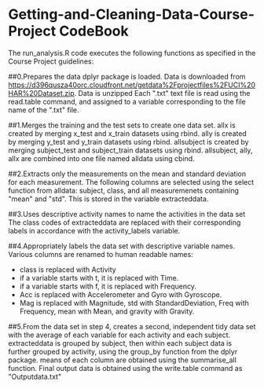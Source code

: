 # Getting-and-Cleaning-Data-Course-Project CodeBook

The run_analysis.R code executes the following functions as specified in the Course Project guidelines:

##0.Prepares the data
dplyr package is loaded.
Data is downloaded from https://d396qusza40orc.cloudfront.net/getdata%2Fprojectfiles%2FUCI%20HAR%20Dataset.zip. 
Data is unzipped
Each ".txt" text file is read using the read.table command, and assigned to a variable corresponding to the file name of the ".txt" file.

##1.Merges the training and the test sets to create one data set.
allx is created by merging x_test and x_train datasets using rbind.
ally is created by merging y_test and y_train datasets using rbind.
allsubject is created by merging subject_test and subject_train datasets using rbind.
allsubject, ally, allx are combined into one file named alldata using cbind.

##2.Extracts only the measurements on the mean and standard deviation for each measurement.
The following columns are selected using the select function from alldata: subject, class, and all measuremenets containing "mean" and "std".
This is stored in the variable extracteddata.

##3.Uses descriptive activity names to name the activities in the data set
The class codes of extracteddata are replaced with their corresponding labels in accordance with the activity_labels variable.

##4.Appropriately labels the data set with descriptive variable names.
Various columns are renamed to human readable names:
- class is replaced with Activity
- if a variable starts with t, it is replaced with Time.
- if a variable starts with f, it is replaced with Frequency.
- Acc is replaced with Accelerometer and Gyro with Gyroscope.
- Mag is replaced with Magnitude, std with StandardDeviation, Freq with Frequency, mean with Mean, and gravity with Gravity.

##5.From the data set in step 4, creates a second, independent tidy data set with the average of each variable for each activity and each subject.
extracteddata is grouped by subject, then within each subject data is further grouped by activity, using the group_by function from the dplyr package.
means of each column are obtained using the summarise_all function.
Final output data is obtained using the write.table command as "Outputdata.txt"